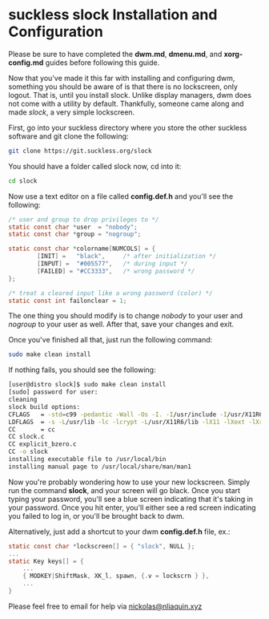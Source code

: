 # suckless slock Installation and Configuration
Please be sure to have completed the **dwm.md**, **dmenu.md**, and **xorg-config.md** guides before following this guide.

Now that you've made it this far with installing and configuring dwm, something you should be aware of is that there is no lockscreen, only logout. That is, until you install slock. Unlike display managers, dwm does not come with a utility by default. Thankfully, someone came along and made *slock*, a very simple lockscreen.

First, go into your suckless directory where you store the other suckless software and git clone the following:
```bash
git clone https://git.suckless.org/slock
```

You should have a folder called slock now, cd into it:
```bash
cd slock
```

Now use a text editor on a file called **config.def.h** and you'll see the following:
```c
/* user and group to drop privileges to */
static const char *user  = "nobody";
static const char *group = "nogroup";

static const char *colorname[NUMCOLS] = {
        [INIT] =   "black",     /* after initialization */
        [INPUT] =  "#005577",   /* during input */
        [FAILED] = "#CC3333",   /* wrong password */
};

/* treat a cleared input like a wrong password (color) */
static const int failonclear = 1;
```

The one thing you should modify is to change *nobody* to your user and *nogroup* to your user as well. After that, save your changes and exit.

Once you've finished all that, just run the following command:
```bash
sudo make clean install
```

If nothing fails, you should see the following:
```bash
[user@distro slock]$ sudo make clean install
[sudo] password for user: 
cleaning
slock build options:
CFLAGS   = -std=c99 -pedantic -Wall -Os -I. -I/usr/include -I/usr/X11R6/include -DVERSION="1.4" -D_DEFAULT_SOURCE -DHAVE_SHADOW_H
LDFLAGS  = -s -L/usr/lib -lc -lcrypt -L/usr/X11R6/lib -lX11 -lXext -lXrandr
CC       = cc
CC slock.c
CC explicit_bzero.c
CC -o slock
installing executable file to /usr/local/bin
installing manual page to /usr/local/share/man/man1
```

Now you're probably wondering how to use your new lockscreen. Simply run the command **slock**, and your screen will go black. Once you start typing your password, you'll see a blue screen indicating that it's taking in your password. Once you hit enter, you'll either see a red screen indicating you failed to log in, or you'll be brought back to dwm.

Alternatively, just add a shortcut to your dwm **config.def.h** file, ex.:
```c
static const char *lockscreen[] = { "slock", NULL };
...
static Key keys[] = {
    ...
    { MODKEY|ShiftMask, XK_l, spawn, {.v = lockscrn } },
    ...
}
```

Please feel free to email for help via nickolas@nliaquin.xyz
